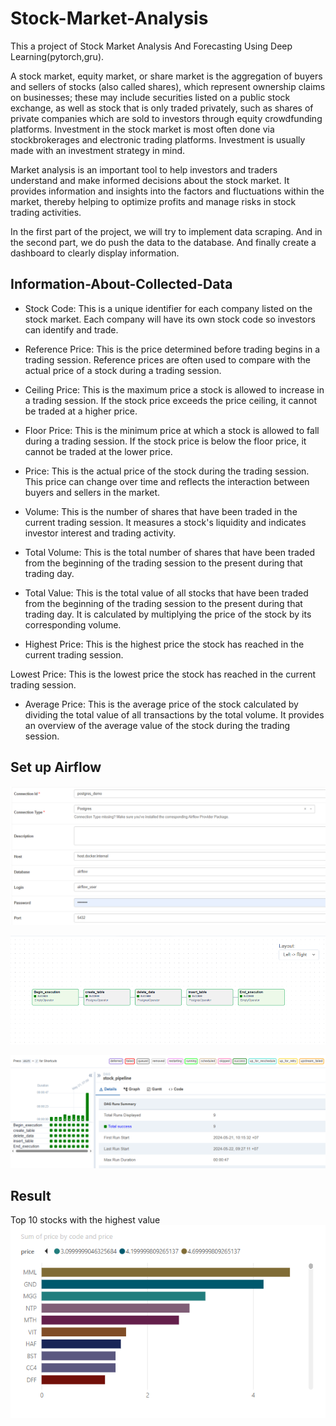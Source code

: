 # Stock-Market-Analysis

This a project of Stock Market Analysis And Forecasting Using Deep Learning(pytorch,gru).

A stock market, equity market, or share market is the aggregation of buyers and sellers of stocks (also called shares), which represent ownership claims on businesses; these may include securities listed on a public stock exchange, as well as stock that is only traded privately, such as shares of private companies which are sold to investors through equity crowdfunding platforms. Investment in the stock market is most often done via stockbrokerages and electronic trading platforms. Investment is usually made with an investment strategy in mind.

Market analysis is an important tool to help investors and traders understand and make informed decisions about the stock market. It provides information and insights into the factors and fluctuations within the market, thereby helping to optimize profits and manage risks in stock trading activities.

In the first part of the project, we will try to implement data scraping. And in the second part, we do push the data to the database. And finally create a dashboard to clearly display information.

## Information-About-Collected-Data

- Stock Code: This is a unique identifier for each company listed on the stock market. Each company will have its own stock code so investors can identify and trade.

- Reference Price: This is the price determined before trading begins in a trading session. Reference prices are often used to compare with the actual price of a stock during a trading session.

- Ceiling Price: This is the maximum price a stock is allowed to increase in a trading session. If the stock price exceeds the price ceiling, it cannot be traded at a higher price.

- Floor Price: This is the minimum price at which a stock is allowed to fall during a trading session. If the stock price is below the floor price, it cannot be traded at the lower price.

- Price: This is the actual price of the stock during the trading session. This price can change over time and reflects the interaction between buyers and sellers in the market.

- Volume: This is the number of shares that have been traded in the current trading session. It measures a stock's liquidity and indicates investor interest and trading activity.

- Total Volume: This is the total number of shares that have been traded from the beginning of the trading session to the present during that trading day.

- Total Value: This is the total value of all stocks that have been traded from the beginning of the trading session to the present during that trading day. It is calculated by multiplying the price of the stock by its corresponding volume.

- Highest Price: This is the highest price the stock has reached in the current trading session.

Lowest Price: This is the lowest price the stock has reached in the current trading session.

- Average Price: This is the average price of the stock calculated by dividing the total value of all transactions by the total volume. It provides an overview of the average value of the stock during the trading session.

## Set up Airflow

![UI](conn.png)

![UI](workflow.png)

![UI](result_run.png)

## Result
Top 10 stocks with the highest value
![UI](image.png)
